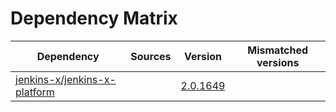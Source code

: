 # Dependency Matrix

Dependency | Sources | Version | Mismatched versions
---------- | ------- | ------- | -------------------
[jenkins-x/jenkins-x-platform](https://github.com/jenkins-x/jenkins-x-platform) |  | [2.0.1649](https://github.com/jenkins-x/jenkins-x-platform/releases/tag/v2.0.1649) | 
